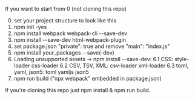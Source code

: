 If you want to start from 0 (not cloning this repo)

0. set your project structure to look like this
1. npm init -yes
2. npm install webpack webpack-cli --save-dev
3. npm install --save-dev html-webpack-plugin
4. set package.json "private": true and remove "main": "index.js"
5. npm install your_packages --save(-dev)
6. Loading unsupported assets -> npm install --save-dev:
    6.1 CSS: style-loader css-loader
    6.2 CSV, TSV, XML: csv-loader xml-loader
    6.3 toml, yaml, json5: toml yamljs json5
7. npm run build ("npx webpack" embedded in package.json)

If you're cloning this repo just npm install & npm run build.